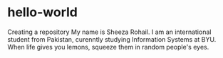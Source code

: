 # hello-world
Creating a repository 
My name is Sheeza Rohail. I am an international student from Pakistan, curenntly studying Information Systems at BYU. 
When life gives you lemons, squeeze them in random people's eyes.
